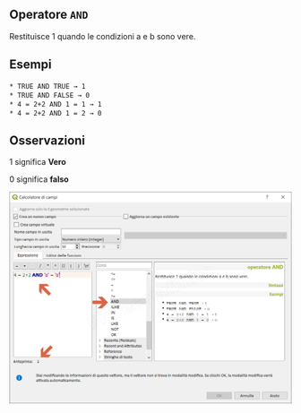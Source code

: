 ## Operatore `AND`

Restituisce 1 quando le condizioni a e b sono vere.

## Esempi
```
* TRUE AND TRUE → 1
* TRUE AND FALSE → 0
* 4 = 2+2 AND 1 = 1 → 1
* 4 = 2+2 AND 1 = 2 → 0
```

## Osservazioni

1 significa **Vero**

0 significa **falso**

![](/img/operatori/AND1.png)